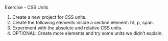 Exercise - CSS Units

1. Create a new project for CSS units.
2. Create the following elements inside a section element: h1, p, span.
3. Experiment with the absolute and relative CSS units.
4. OPTIONAL: Create more elements and try some units we didn’t explain.
